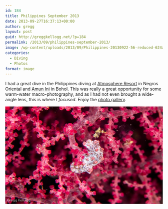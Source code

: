 ```yaml
---
id: 184
title: Philippines September 2013
date: 2013-09-27T16:37:13+00:00
author: gregg
layout: post
guid: http://greggkellogg.net/?p=184
permalink: /2013/09/philippines-september-2013/
image: /wp-content/uploads/2013/09/Philippines-20130922-56-reduced-624x415.jpg
categories:
  - Diving
  - Photos
format: image
---
```

I had a great dive in the Philippines diving at [Atmosphere Resort](http://atmosphereresorts.com) in Negros Oriental and [Amun Ini](http://amunini.com) in Bohol. This was really a great opportunity for some warm-water macro-photography, and as I had not even brought a wide-angle lens, this is where I _focused_. Enjoy the [photo gallery](/galleries/Philippines-2013-09/index.html).

<a href="/galleries/Philippines-2013-09/index.html" jscontroller="false" rel="qtposter"><img alt="Philippines Photo Gallery" src="/galleries/Philippines-2013-09/content/images/large/_MG_8582.jpg" style="width: 535px; height: 311px;" /> </a>